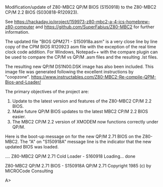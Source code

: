 Modification/update of Z80-MBC2 QP/M BIOS (S150918) to the Z80-MBC2 CP/M 2.2 BIOS (S030818-R120923).

See https://hackaday.io/project/159973-z80-mbc2-a-4-ics-homebrew-z80-computer and
   https://github.com/SuperFabius/Z80-MBC2 for further information.

The updated file "BIOS QPM271 - S150918a.asm" is a very close line by line copy of the CPM BIOS R120923 asm file with the exception of the real time clock code addition.
For Windows, Notepad++ with the compare plugin can be used to compare the CP/M vs QP/M .asm files and the resulting .lst files.

The resulting new QP/M DS1N00.DSK image has also been included.
This image file was generated following the excellent instructions by "coopzone".
   https://www.instructables.com/Z80-MBC2-Re-compile-QPM-Bios-and-Loader/

The primary objectives of the project are:
1) Update to the latest version and features of the Z80-MBC2 CP/M 2.2 BIOS.
2) Make future QP/M BIOS updates to the latest MBC2 CP/M 2.2 BIOS easier.
3) The MBC2 CP/M 2.2 version of XMODEM now functions correctly under QP/M.

Here is the boot-up message on for the new QP/M 2.71 BIOS on the Z80-MBC2. The "A" on "S150918A" message line is the indicator that the new updated BIOS was loaded.

....
Z80-MBC2 QP/M 2.71 Cold Loader - S160918
Loading... done

Z80-MBC2 QP/M 2.71 BIOS - S150918A
QP/M 2.71 Copyright 1985 (c) by MICROCode Consulting

A>
